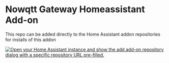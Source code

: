 # Nowqtt Gateway Homeassistant Add-on


This repo can be added directly to the Home Assistant addon repositories for installs of this addon

[![Open your Home Assistant instance and show the add add-on repository dialog with a specific repository URL pre-filled.](https://my.home-assistant.io/badges/supervisor_add_addon_repository.svg)](https://my.home-assistant.io/redirect/supervisor_add_addon_repository/?repository_url=https://github.com/ChrisC132/NowqttGatewayHomeassistantAddon)